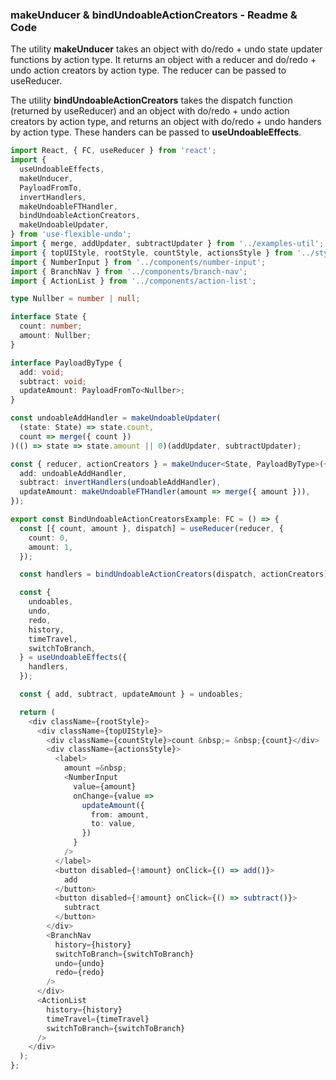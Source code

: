 ### makeUnducer & bindUndoableActionCreators - Readme & Code

The utility **makeUnducer** takes an object with do/redo + undo state updater functions by action type. It returns an object with a reducer and do/redo + undo action creators by action type. The reducer can be passed to useReducer.

The utility **bindUndoableActionCreators** takes the dispatch function (returned by useReducer) and an object with do/redo + undo action creators by action type, and returns an object with do/redo + undo handers by action type. These handers can be passed to **useUndoableEffects**.

```typescript
import React, { FC, useReducer } from 'react';
import {
  useUndoableEffects,
  makeUnducer,
  PayloadFromTo,
  invertHandlers,
  makeUndoableFTHandler,
  bindUndoableActionCreators,
  makeUndoableUpdater,
} from 'use-flexible-undo';
import { merge, addUpdater, subtractUpdater } from '../examples-util';
import { topUIStyle, rootStyle, countStyle, actionsStyle } from '../styles';
import { NumberInput } from '../components/number-input';
import { BranchNav } from '../components/branch-nav';
import { ActionList } from '../components/action-list';

type Nullber = number | null;

interface State {
  count: number;
  amount: Nullber;
}

interface PayloadByType {
  add: void;
  subtract: void;
  updateAmount: PayloadFromTo<Nullber>;
}

const undoableAddHandler = makeUndoableUpdater(
  (state: State) => state.count,
  count => merge({ count })
)(() => state => state.amount || 0)(addUpdater, subtractUpdater);

const { reducer, actionCreators } = makeUnducer<State, PayloadByType>({
  add: undoableAddHandler,
  subtract: invertHandlers(undoableAddHandler),
  updateAmount: makeUndoableFTHandler(amount => merge({ amount })),
});

export const BindUndoableActionCreatorsExample: FC = () => {
  const [{ count, amount }, dispatch] = useReducer(reducer, {
    count: 0,
    amount: 1,
  });

  const handlers = bindUndoableActionCreators(dispatch, actionCreators);

  const {
    undoables,
    undo,
    redo,
    history,
    timeTravel,
    switchToBranch,
  } = useUndoableEffects({
    handlers,
  });

  const { add, subtract, updateAmount } = undoables;

  return (
    <div className={rootStyle}>
      <div className={topUIStyle}>
        <div className={countStyle}>count &nbsp;= &nbsp;{count}</div>
        <div className={actionsStyle}>
          <label>
            amount =&nbsp;
            <NumberInput
              value={amount}
              onChange={value =>
                updateAmount({
                  from: amount,
                  to: value,
                })
              }
            />
          </label>
          <button disabled={!amount} onClick={() => add()}>
            add
          </button>
          <button disabled={!amount} onClick={() => subtract()}>
            subtract
          </button>
        </div>
        <BranchNav
          history={history}
          switchToBranch={switchToBranch}
          undo={undo}
          redo={redo}
        />
      </div>
      <ActionList
        history={history}
        timeTravel={timeTravel}
        switchToBranch={switchToBranch}
      />
    </div>
  );
};
```

